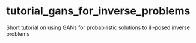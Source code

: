 # tutorial_gans_for_inverse_problems
Short tutorial on using GANs for probabilistic solutions to ill-posed inverse problems
